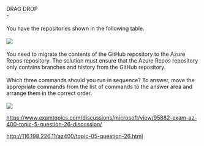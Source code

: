 DRAG DROP<br/> -<br/><br/>You have the repositories shown in the following table.<br/><br/><img src="https://img.examtopics.com/az-400/image15.png"/><br/><br/>You need to migrate the contents of the GitHub repository to the Azure Repos repository. The solution must ensure that the Azure Repos repository only contains branches and history from the GitHub repository.<br/><br/>Which three commands should you run in sequence? To answer, move the appropriate commands from the list of commands to the answer area and arrange them in the correct order.<br/><br/><img src="https://img.examtopics.com/az-400/image16.png"/><p><a href="https://www.examtopics.com/discussions/microsoft/view/95882-exam-az-400-topic-5-question-26-discussion/">https://www.examtopics.com/discussions/microsoft/view/95882-exam-az-400-topic-5-question-26-discussion/</a></p><p><a href="http://116.198.226.11/az400/topic-05-question-26.html">http://116.198.226.11/az400/topic-05-question-26.html</a></p><script src="https://giscus.app/client.js"                    data-repo="azsamples/az204"                    data-repo-id="R_kgDOMRXzDQ"                    data-category="General"                    data-category-id="DIC_kwDOMRXzDc4Cgi27"                    data-mapping="pathname"                    data-strict="1"                    data-reactions-enabled="0"                    data-emit-metadata="0"                    data-input-position="bottom"                    data-theme="preferred_color_scheme"                    data-lang="en"                    crossorigin="anonymous"                    async>                    </script>